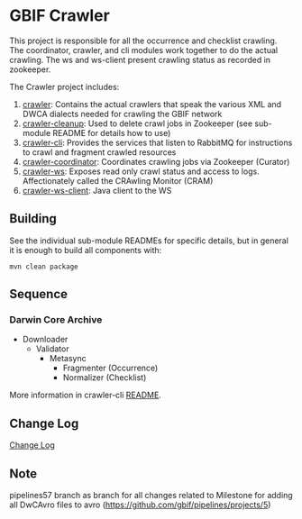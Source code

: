 # GBIF Crawler

This project is responsible for all the occurrence and checklist crawling. The coordinator, crawler, and cli modules work together to do the actual crawling.
The ws and ws-client present crawling status as recorded in zookeeper.

The Crawler project includes:
  1. [crawler](crawler/README.md): Contains the actual crawlers that speak the various XML and DWCA dialects needed for crawling the GBIF network
  2. [crawler-cleanup](crawler-cleanup/README.md): Used to delete crawl jobs in Zookeeper (see sub-module README for details how to use)
  3. [crawler-cli](crawler-cli/README.md): Provides the services that listen to RabbitMQ for instructions to crawl and fragment crawled resources
  4. [crawler-coordinator](crawler-coordinator/README.md): Coordinates crawling jobs via Zookeeper (Curator)
  5. [crawler-ws](crawler-ws/README.md): Exposes read only crawl status and access to logs. Affectionately called the CRAwling Monitor (CRAM)
  6. [crawler-ws-client](crawler-ws-client/README.md): Java client to the WS

## Building
See the individual sub-module READMEs for specific details, but in general it is enough to build all components with:

````shell
mvn clean package
````

## Sequence

### Darwin Core Archive
 * Downloader
   * Validator
     * Metasync
       * Fragmenter (Occurrence)
       * Normalizer (Checklist)

More information in crawler-cli [README](crawler-cli/README.md).

## Change Log
[Change Log](CHANGELOG.md)

## Note
  pipelines57 branch as branch for all changes related to Milestone for adding all DwCAvro files to avro (https://github.com/gbif/pipelines/projects/5)
